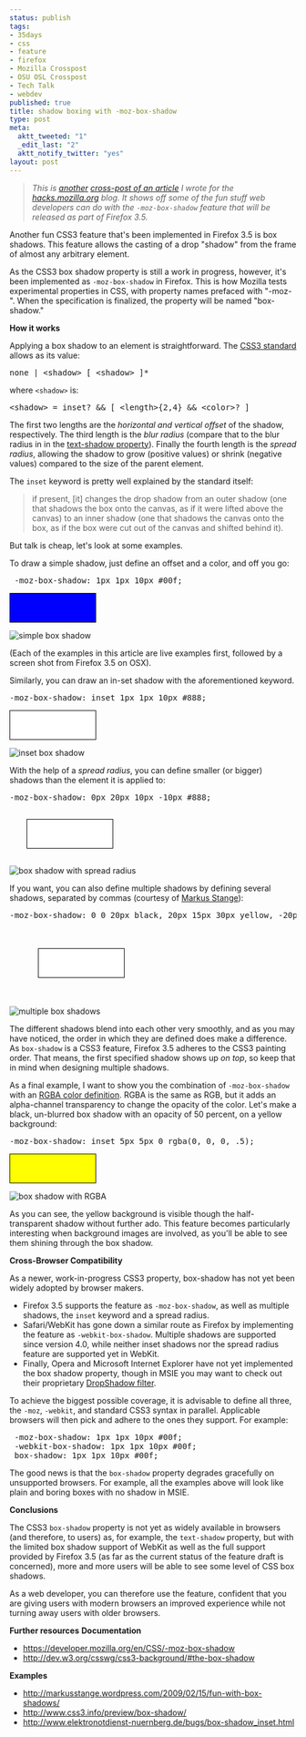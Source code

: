 ```yaml
--- 
status: publish
tags: 
- 35days
- css
- feature
- firefox
- Mozilla Crosspost
- OSU OSL Crosspost
- Tech Talk
- webdev
published: true
title: shadow boxing with -moz-box-shadow
type: post
meta: 
  aktt_tweeted: "1"
  _edit_last: "2"
  aktt_notify_twitter: "yes"
layout: post
---
```

<blockquote>
<em>This is <a href="http://fredericiana.com/2009/06/10/stylish-text-with-the-css-text-shadow-property/">another</a> <a href="http://hacks.mozilla.org/2009/06/moz-box-shadow/">cross-post of an article</a> I wrote for the <a href="http://hacks.mozilla.org/">hacks.mozilla.org</a> blog. It shows off some of the fun stuff web developers can do with the <code>-moz-box-shadow</code> feature that will be released as part of Firefox 3.5.</em>
</blockquote>

Another fun CSS3 feature that's been implemented in Firefox 3.5 is box shadows. This feature allows the casting of a drop "shadow" from the frame of almost any arbitrary element.

As the CSS3 box shadow property is still a work in progress, however, it's been implemented as <code>-moz-box-shadow</code> in Firefox.  This is how Mozilla tests experimental properties in CSS, with property names prefaced with "-moz-".  When the specification is finalized, the property will be named "box-shadow."

<strong>How it works</strong>

Applying a box shadow to an element is straightforward. The <a href="http://dev.w3.org/csswg/css3-background/#the-box-shadow">CSS3 standard</a> allows as its value:

<pre lang="text">
none | &lt;shadow&gt; [ &lt;shadow&gt; ]*
</pre>

where <code>&lt;shadow&gt;</code> is:

<pre lang="text">
&lt;shadow&gt; = inset? && [ &lt;length&gt;{2,4} && &lt;color&gt;? ]
</pre>

The first two lengths are the <em>horizontal and vertical offset</em> of the shadow, respectively. The third length is the <em>blur radius</em> (compare that to the blur radius in in the <a href="http://hacks.mozilla.org/2009/06/text-shadow/">text-shadow property</a>). Finally the fourth length is the <em>spread radius</em>, allowing the shadow to grow (positive values) or shrink (negative values) compared to the size of the parent element.

The <code>inset</code> keyword is pretty well explained by the standard itself: <blockquote>if present, [it] changes the drop shadow from an outer shadow (one that shadows the box onto the canvas, as if it were lifted above the canvas) to an inner shadow (one that shadows the canvas onto the box, as if the box were cut out of the canvas and shifted behind it).</blockquote>

But talk is cheap, let's look at some examples.

To draw a simple shadow, just define an offset and a color, and off you go:

<pre lang="css">
 -moz-box-shadow: 1px 1px 10px #00f;
</pre>

<span style="display:block; width:150px; height:50px; border:1px solid black; background-color: #00f; -moz-box-shadow: 1px 1px 10px #00f;">&nbsp;</span>

<img src="https://wiki.mozilla.org/images/6/60/35days-box-shadow-simple.jpg" alt="simple box shadow" />

(Each of the examples in this article are live examples first, followed by a screen shot from Firefox 3.5 on OSX).

Similarly, you can draw an in-set shadow with the aforementioned keyword.

<pre lang="css">
-moz-box-shadow: inset 1px 1px 10px #888;
</pre>

<span style="display:block; width:150px; height:50px; border:1px solid black; background-color: #fff; -moz-box-shadow: inset 1px 1px 10px #888;">&nbsp;</span>

<img src="https://wiki.mozilla.org/images/f/f4/35days-box-shadow-inset.jpg" alt="inset box shadow" />

With the help of a <em>spread radius</em>, you can define smaller (or bigger) shadows than the element it is applied to:

<pre lang="css">
-moz-box-shadow: 0px 20px 10px -10px #888;
</pre>

<span style="display:block; width:150px; height:50px; border:1px solid black; background-color: #fff; margin:30px; -moz-box-shadow: 0px 20px 10px -10px #888;">&nbsp;</span>

<img src="https://wiki.mozilla.org/images/4/4c/35days-box-shadow-spread.jpg" alt="box shadow with spread radius" />

If you want, you can also define multiple shadows by defining several shadows, separated by commas (courtesy of <a href="http://markusstange.wordpress.com/2009/02/15/fun-with-box-shadows/">Markus Stange</a>):

<pre lang="css">
-moz-box-shadow: 0 0 20px black, 20px 15px 30px yellow, -20px 15px 30px lime, -20px -15px 30px blue, 20px -15px 30px red;
</pre>

<span style="display:block; width:150px; height:50px; border:1px solid black; background-color: #fff; margin:50px; -moz-box-shadow: 0 0 20px black, 20px 15px 30px yellow, -20px 15px 30px lime, -20px -15px 30px blue, 20px -15px 30px red;">&nbsp;</span>

<img src="https://wiki.mozilla.org/images/3/30/35days-box-shadow-multiple.jpg" alt="multiple box shadows" />

The different shadows blend into each other very smoothly, and as you may have noticed, the order in which they are defined does make a difference. As <code>box-shadow</code> is a CSS3 feature, Firefox&nbsp;3.5 adheres to the CSS3 painting order. That means, the first specified shadow shows up <em>on top</em>, so keep that in mind when designing multiple shadows.

As a final example, I want to show you the combination of <code>-moz-box-shadow</code> with an <a href="http://www.w3.org/TR/css3-color/#rgba-color">RGBA color definition</a>. RGBA is the same as RGB, but it adds an alpha-channel transparency to change the opacity of the color. Let's make a black, un-blurred box shadow with an opacity of 50 percent, on a yellow background:

<pre lang="css">
-moz-box-shadow: inset 5px 5px 0 rgba(0, 0, 0, .5);
</pre>

<span style="display:block; width:150px; height:50px; border:1px solid black; background-color: yellow; -moz-box-shadow: inset 5px 5px 0 rgba(0, 0, 0, .5);">&nbsp;</span>

<img src="https://wiki.mozilla.org/images/e/ea/35days-box-shadow-rgba.jpg" alt="box shadow with RGBA" />

As you can see, the yellow background is visible though the half-transparent shadow without further ado. This feature becomes particularly interesting when background images are involved, as you'll be able to see them shining through the box shadow.

<strong>Cross-Browser Compatibility</strong>

As a newer, work-in-progress CSS3 property, box-shadow has not yet been widely adopted by browser makers.

<ul>
    <li>Firefox 3.5 supports the feature as <code>-moz-box-shadow</code>, as well as multiple shadows, the <code>inset</code> keyword and a spread radius.</li>
    <li>Safari/WebKit has gone down a similar route as Firefox by implementing the feature as <code>-webkit-box-shadow</code>. Multiple shadows are supported since version 4.0, while neither inset shadows nor the spread radius feature are supported yet in WebKit.</li>
    <li>Finally, Opera and Microsoft Internet Explorer have not yet implemented the box shadow property, though in MSIE you may want to check out their proprietary <a href="http://msdn.microsoft.com/en-us/library/ms532985(VS.85).aspx">DropShadow filter</a>.</li>
</ul>

To achieve the biggest possible coverage, it is advisable to define all three, the <code>-moz</code>, <code>-webkit</code>, and standard CSS3 syntax in parallel. Applicable browsers will then pick and adhere to the ones they support. For example:

<pre lang="css">
 -moz-box-shadow: 1px 1px 10px #00f;
 -webkit-box-shadow: 1px 1px 10px #00f;
 box-shadow: 1px 1px 10px #00f;
</pre>

The good news is that the <code>box-shadow</code> property degrades gracefully on unsupported browsers. For example, all the examples above will look like plain and boring boxes with no shadow in MSIE.

<strong>Conclusions</strong>

The CSS3 <code>box-shadow</code> property is not yet as widely available in browsers (and therefore, to users) as, for example, the <code>text-shadow</code> property, but with the limited box shadow support of WebKit as well as the full support provided by Firefox 3.5 (as far as the current status of the feature draft is concerned), more and more users will be able to see some level of CSS box shadows.

As a web developer, you can therefore use the feature, confident that you are giving users with modern browsers an improved experience while not turning away users with older browsers.

<strong>Further resources</strong>
<strong>Documentation</strong>
<ul>
    <li><a href="https://developer.mozilla.org/en/CSS/-moz-box-shadow">https://developer.mozilla.org/en/CSS/-moz-box-shadow</a></li>
    <li><a href="http://dev.w3.org/csswg/css3-background/#the-box-shadow">http://dev.w3.org/csswg/css3-background/#the-box-shadow</a></li>
</ul>

<strong>Examples</strong>
<ul>
    <li><a href="http://markusstange.wordpress.com/2009/02/15/fun-with-box-shadows/">http://markusstange.wordpress.com/2009/02/15/fun-with-box-shadows/</a></li>
    <li><a href="http://www.css3.info/preview/box-shadow/">http://www.css3.info/preview/box-shadow/</a></li>
    <li><a href="http://www.elektronotdienst-nuernberg.de/bugs/box-shadow_inset.html">http://www.elektronotdienst-nuernberg.de/bugs/box-shadow_inset.html</a></li>
</ul>
